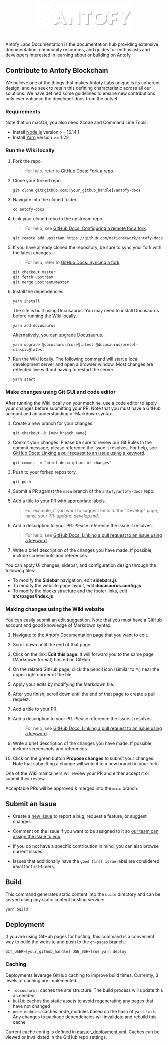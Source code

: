 <br>

<p align="center">
<img align="center" src="/static/img/aNtofydds.png" width="300">
</p>

<br>

Antofy Labs Documentation is the documentation hub providing extensive documentation, community resources, and guides for enthusiasts and developers interested in learning about or building on Antofy.


## Contribute to Antofy Blockchain

We believe one of the things that makes Antofy Labs unique is its coherent design, and we seek to retain this defining 
characteristic across all our solutions. We have defined some guidelines to ensure new contributions only ever enhance the 
developer docs from the outset.

### Requirements

Note that on macOS, you also need Xcode and Command Line Tools.

* Install [Node.js](https://nodejs.org/en/download/) version >= 16.14.1
* Install [Yarn](https://yarnpkg.com/getting-started/install) version >= 1.22  

### Run the Wiki locally

1. Fork the repo. 
   > For help, refer to [GitHub Docs: Fork a repo](https://help.github.com/en/articles/fork-a-repo).
   
2. Clone your forked repo.
   
    ```
    git clone git@github.com:[your_github_handle]/antofy-docs
    ```

3. Navigate into the cloned folder.
   
    ```
    cd antofy-docs
    ```

4. Link your cloned repo to the upstream repo.
   > For help, see [GitHub Docs: Configuring a remote for a fork](https://docs.github.com/en/github/collaborating-with-issues-and-pull-requests/configuring-a-remote-for-a-fork).
   
    ```
    git remote add upstream https://github.com/maticnetwork/antofy-docs
    ```

5. If you have already cloned the repository, be sure to sync your fork with the latest changes. 
   > For help, refer to [GitHub Docs: Syncing a fork](https://docs.github.com/en/github/collaborating-with-issues-and-pull-requests/syncing-a-fork).

    ```
    git checkout master
    git fetch upstream
    git merge upstream/master
    ```

6. Install the dependencies.
   
    ```
    yarn install
    ```
    
   The site is built using Docusaurus. You may need to install Docusaurus before running the Wiki locally.

   ```
   yarn add docusaurus
   ```
   
   Alternatively, you can upgrade Docusaurus.

   ```
   yarn upgrade @docusaurus/core@latest @docusaurus/preset-classic@latest
   ```

7. Run the Wiki locally. 
   The following command will start a local development server and open a browser window. 
   Most changes are reflected live without having to restart the server.

    ```
    yarn start
    ```

### Make changes using Git GUI and code editor

After running the Wiki locally on your machine, use a code editor to apply your changes before submitting 
your PR. Note that you must have a GitHub account and an understanding of Markdown syntax.

1. Create a new branch for your changes.
   
    ```
    git checkout -b [new_branch_name]
    ```

2. Commit your changes. Please be sure to review our Git Rules
   In the commit message, please reference the issue it resolves. 
   For help, see [GitHub Docs: Linking a pull request to an issue using a keyword](https://docs.github.com/en/free-pro-team@latest/github/managing-your-work-on-github/linking-a-pull-request-to-an-issue#linking-a-pull-request-to-an-issue-using-a-keyword).

    ```
    git commit -m "brief description of changes"
    ```

3. Push to your forked repository.
   
    ```
    git push
    ```

4. Submit a PR against the `main` branch of the `antofy/antofy-docs` repo.
   
5. Add a title to your PR with appropriate labels.
   > For example, if you want to suggest edits to the "Develop" page, name your PR: *update: develop.md*.
   
6. Add a description to your PR. Please reference the issue it resolves. 
   > For help, see [GitHub Docs: Linking a pull request to an issue using a keyword](https://docs.github.com/en/free-pro-team@latest/github/managing-your-work-on-github/linking-a-pull-request-to-an-issue#linking-a-pull-request-to-an-issue-using-a-keyword).
   
7. Write a brief description of the changes you have made. If possible, include screenshots and references.

You can apply UI changes, sidebar, and configuration design through the following files:

- To modify the **Sidebar** navigation, edit **sidebars.js**
- To modify the website page layout, edit **docusaurus.config.js**
- To modify the blocks structure and the footer links, edit **src/pages/index.js**

### Making changes using the Wiki website

You can easily submit an edit suggestion. Note that you must have a GitHub account and good knowledge of Markdown syntax.

1. Navigate to the [Antofy Documentation page](https://docs.antofy.io) that you want to edit.

2. Scroll down until the end of that page.

3. Click on the link: **Edit this page**. It will forward you to the same page (Markdown format) hosted on GitHub.

4. On the related GitHub page, click the pencil icon (similar to ✎) near the upper right corner of the file.

5. Apply your edits by modifying the Markdown file.

6. After you finish, scroll down until the end of that page to create a pull request.

7. Add a title to your PR.

8. Add a description to your PR. Please reference the issue it resolves.
   > For help, see [GitHub Docs: Linking a pull request to an issue using a keyword](https://docs.github.com/en/free-pro-team@latest/github/managing-your-work-on-github/linking-a-pull-request-to-an-issue#linking-a-pull-request-to-an-issue-using-a-keyword).

9.  Write a brief description of the changes you have made. If possible, include screenshots and references.

10. Click on the green button **Propose changes** to submit your changes. Note that submitting a change will write 
    it to a new branch in your fork.

One of the Wiki maintainers will review your PR and either accept it or submit their review.

Acceptable PRs will be approved & merged into the `main` branch.

## Submit an Issue

- Create a [new issue](https://github.com/sntofy/antofy-docs/issues/new/choose) to report a bug, request a feature, 
  or suggest changes.

- Comment on the issue if you want to be assigned to it so [our team can assign the issue to you](https://github.blog/2019-06-25-assign-issues-to-issue-commenters/).

- If you do not have a specific contribution in mind, you can also browse current issues.

- Issues that additionally have the `good first issue` label are considered ideal for first-timers.

## Build

This command generates static content into the `build` directory and can be served using any static content hosting 
service:

```
yarn build
```

## Deployment

If you are using GitHub pages for hosting, this command is a convenient way to build the website and push to the 
`gh-pages` branch.

```
GIT_USER=[your_github_handle] USE_SSH=true yarn deploy
```

### Caching

Deployments leverage GitHub caching to improve build times. Currently, 3 levels of caching are 
implemented:

- `.docusaurus`: caches the site structure. The build process will update this as needed
- `build`: caches the static assets to avoid regenerating any pages that have not changed
- `node_modules`: caches node_modules based on the hash of `yarn.lock`. Any changes to package dependencies will invalidate and rebuild this cache

Current cache config is defined in [master_deployment.yml](.github/workflows/master_deployment.yml#39). Caches can be viewed or invalidated in the 
GitHub repo settings.
